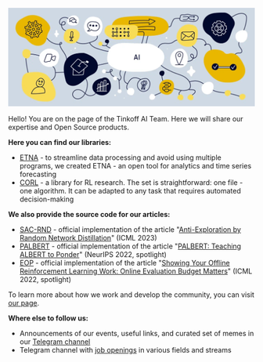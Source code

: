
![Open source проекты Тинькофф](https://raw.githubusercontent.com/tinkoff-ai/.github/main/profile/tinkoff_github_cover.webp "Open source проекты Тинькофф")

Hello! You are on the page of the Tinkoff AI Team. Here we will share our expertise and Open Source products.

**Here you can find our libraries:**
- [ETNA](https://github.com/tinkoff-ai/etna) - to streamline data processing and avoid using multiple programs, we created ETNA - an open tool for analytics and time series forecasting
- [CORL](https://github.com/tinkoff-ai/CORL) - a library for RL research. The set is straightforward: one file - one algorithm. It can be adapted to any task that requires automated decision-making

**We also provide the source code for our articles:**
- [SAC-RND](https://github.com/tinkoff-ai/sac-rnd) - official implementation of the article "[Anti-Exploration by Random Network Distillation](https://arxiv.org/abs/2301.13616)" (ICML 2023)
- [PALBERT](https://github.com/tinkoff-ai/palbert) - official implementation of the article "[PALBERT: Teaching ALBERT to Ponder](https://arxiv.org/abs/2204.03276)" (NeurIPS 2022, spotlight)
- [EOP](https://github.com/tinkoff-ai/eop) - official implementation of the article "[Showing Your Offline Reinforcement Learning Work: Online Evaluation Budget Matters](https://arxiv.org/abs/2110.04156)" (ICML 2022, spotlight)

To learn more about how we work and develop the community, you can visit [our page](https://l.tinkoff.ru/tinkoff_career).

**Where else to follow us:**
- Announcements of our events, useful links, and сurated set of memes in our [Telegram channel](https://t.me/tinkoffai)
- Telegram channel with [job openings](https://t.me/tinkoffjobs) in various fields and streams
